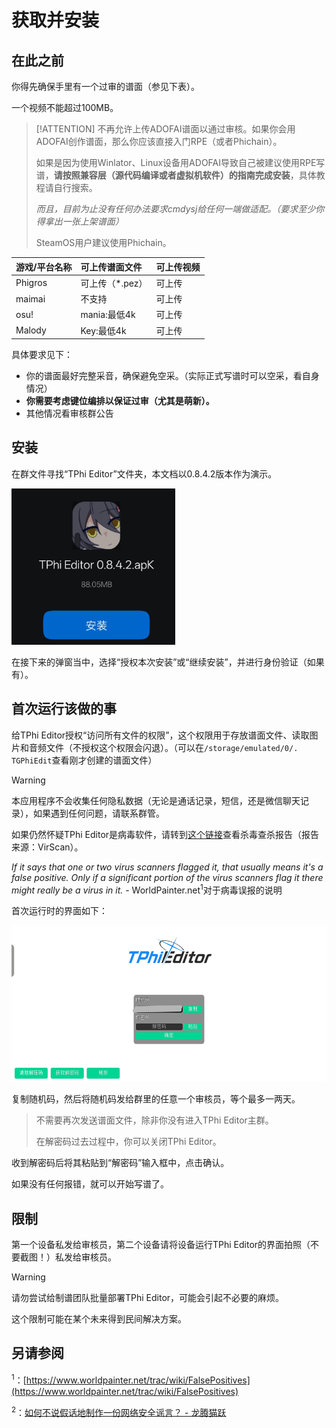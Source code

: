 # 获取并安装

## 在此之前

你得先确保手里有一个过审的谱面（参见下表）。

一个视频不能超过100MB。

> [!ATTENTION] 不再允许上传ADOFAI谱面以通过审核。如果你会用ADOFAI创作谱面，那么你应该直接入门RPE（或者Phichain）。
>
> 如果是因为使用Winlator、Linux设备用ADOFAI导致自己被建议使用RPE写谱，**请按照兼容层（源代码编译或者虚拟机软件）的指南完成安装**，具体教程请自行搜索。
>
> *而且，目前为止没有任何办法要求cmdysj给任何一端做适配。（要求至少你得拿出一张上架谱面）*
>
> SteamOS用户建议使用Phichain。

| 游戏/平台名称 | 可上传谱面文件 | 可上传视频 |
| :----------- | :----------- | :--------- |
| Phigros | 可上传（*.pez） | 可上传 |
| maimai | 不支持 | 可上传 |
| osu! | mania:最低4k | 可上传 |
| Malody | Key:最低4k | 可上传|

具体要求见下：

- 你的谱面最好完整采音，确保避免空采。（实际正式写谱时可以空采，看自身情况）
- **你需要考虑键位编排以保证过审（尤其是萌新）。**
- 其他情况看审核群公告

## 安装

在群文件寻找“TPhi Editor”文件夹，本文档以0.8.4.2版本作为演示。

<img src="image.png" height="250" >

在接下来的弹窗当中，选择“授权本次安装”或“继续安装”，并进行身份验证（如果有）。

## 首次运行该做的事

给TPhi Editor授权“访问所有文件的权限”，这个权限用于存放谱面文件、读取图片和音频文件（不授权这个权限会闪退）。（可以在`/storage/emulated/0/. TGPhiEdit`查看刚才创建的谱面文件）

> [!WARNING]
>
> 本应用程序不会收集任何隐私数据（无论是通话记录，短信，还是微信聊天记录），如果遇到任何问题，请联系群管。
>
> 如果仍然怀疑TPhi Editor是病毒软件，请转到[这个链接](https://www.virscan.org/report/3bc2ebdefadef54925ad6ec8da657ced0ca7a2dcde405fc114f99b0fc9278e95)查看杀毒查杀报告（报告来源：VirScan）。
> 
> *If it says that one or two virus scanners flagged it, that usually means it's a false positive. Only if a significant portion of the virus scanners flag it there might really be a virus in it.* - WorldPainter.net<sup>1</sup>对于病毒误报的说明

首次运行时的界面如下：

<img src="image-2.png" height="250" >

复制随机码，然后将随机码发给群里的任意一个审核员，等个最多一两天。

> 不需要再次发送谱面文件，除非你没有进入TPhi Editor主群。
>
> 在解密码过去过程中，你可以关闭TPhi Editor。

收到解密码后将其粘贴到“解密码”输入框中，点击确认。

如果没有任何报错，就可以开始写谱了。

## 限制

第一个设备私发给审核员，第二个设备请将设备运行TPhi Editor的界面拍照（不要截图！）私发给审核员。

> [!WARNING]
>
> 请勿尝试给制谱团队批量部署TPhi Editor，可能会引起不必要的麻烦。
>
> 这个限制可能在某个未来得到民间解决方案。

## 另请参阅

<sup>1</sup>：[https://www.worldpainter.net/trac/wiki/FalsePositives](https://www.worldpainter.net/trac/wiki/FalsePositives)

<sup>2</sup>：[如何不说假话地制作一份网络安全谣言？ - 龙腾猫跃](https://bilibili.com/opus/718413265600774179)